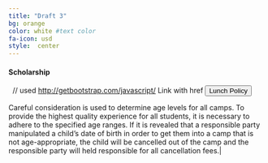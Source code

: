 ```yaml
---
title: "Draft 3"
bg: orange
color: white #text color
fa-icon: usd
style:  center
---
```

#### Scholarship 
&nbsp;
// used http://getbootstrap.com/javascript/
<a class="btn btn-primary" role="button" data-toggle="collapse" data-toggle="#collapseExample" aria-expanded="false" aria-controls="collapseExample">
  Link with href
</a>
<button class="btn btn-primary" type="button" data-toggle="collapse" data-target="#collapseExample" aria-expanded="false" aria-controls="this is what appears">
  Lunch Policy
</button>
<div class="collapse" id="collapseExample">
  <div class="well">
<p>Careful consideration is used to determine age levels for all camps. To provide the highest quality experience for all students, it is necessary to adhere to the specified age ranges. If it is revealed that a responsible party manipulated a child’s date of birth in order to get them into a camp that is not age-appropriate, the child will be cancelled out of the camp and the responsible party will held responsible for all cancellation fees.|</p>
  </div>
</div>
